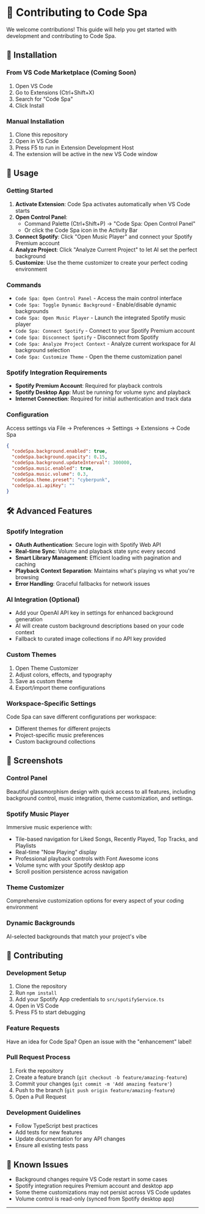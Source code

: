 # 🤝 Contributing to Code Spa

We welcome contributions! This guide will help you get started with development and contributing to Code Spa.

## 🚀 Installation

### From VS Code Marketplace (Coming Soon)
1. Open VS Code
2. Go to Extensions (Ctrl+Shift+X)
3. Search for "Code Spa"
4. Click Install

### Manual Installation
1. Clone this repository
2. Open in VS Code
3. Press F5 to run in Extension Development Host
4. The extension will be active in the new VS Code window

## 🎯 Usage

### Getting Started
1. **Activate Extension**: Code Spa activates automatically when VS Code starts
2. **Open Control Panel**: 
   - Command Palette (Ctrl+Shift+P) → "Code Spa: Open Control Panel"
   - Or click the Code Spa icon in the Activity Bar
3. **Connect Spotify**: Click "Open Music Player" and connect your Spotify Premium account
4. **Analyze Project**: Click "Analyze Current Project" to let AI set the perfect background
5. **Customize**: Use the theme customizer to create your perfect coding environment

### Commands
- `Code Spa: Open Control Panel` - Access the main control interface
- `Code Spa: Toggle Dynamic Background` - Enable/disable dynamic backgrounds
- `Code Spa: Open Music Player` - Launch the integrated Spotify music player
- `Code Spa: Connect Spotify` - Connect to your Spotify Premium account
- `Code Spa: Disconnect Spotify` - Disconnect from Spotify
- `Code Spa: Analyze Project Context` - Analyze current workspace for AI background selection
- `Code Spa: Customize Theme` - Open the theme customization panel

### Spotify Integration Requirements
- **Spotify Premium Account**: Required for playback controls
- **Spotify Desktop App**: Must be running for volume sync and playback
- **Internet Connection**: Required for initial authentication and track data

### Configuration
Access settings via File → Preferences → Settings → Extensions → Code Spa

```json
{
  "codeSpa.background.enabled": true,
  "codeSpa.background.opacity": 0.15,
  "codeSpa.background.updateInterval": 300000,
  "codeSpa.music.enabled": true,
  "codeSpa.music.volume": 0.3,
  "codeSpa.theme.preset": "cyberpunk",
  "codeSpa.ai.apiKey": ""
}
```

## 🛠️ Advanced Features

### Spotify Integration
- **OAuth Authentication**: Secure login with Spotify Web API
- **Real-time Sync**: Volume and playback state sync every second
- **Smart Library Management**: Efficient loading with pagination and caching
- **Playback Context Separation**: Maintains what's playing vs what you're browsing
- **Error Handling**: Graceful fallbacks for network issues

### AI Integration (Optional)
- Add your OpenAI API key in settings for enhanced background generation
- AI will create custom background descriptions based on your code context
- Fallback to curated image collections if no API key provided

### Custom Themes
1. Open Theme Customizer
2. Adjust colors, effects, and typography
3. Save as custom theme
4. Export/import theme configurations

### Workspace-Specific Settings
Code Spa can save different configurations per workspace:
- Different themes for different projects
- Project-specific music preferences
- Custom background collections

## 🎨 Screenshots

### Control Panel
Beautiful glassmorphism design with quick access to all features, including background control, music integration, theme customization, and settings.

### Spotify Music Player
Immersive music experience with:
- Tile-based navigation for Liked Songs, Recently Played, Top Tracks, and Playlists
- Real-time "Now Playing" display
- Professional playback controls with Font Awesome icons
- Volume sync with your Spotify desktop app
- Scroll position persistence across navigation

### Theme Customizer
Comprehensive customization options for every aspect of your coding environment

### Dynamic Backgrounds
AI-selected backgrounds that match your project's vibe

## 🤝 Contributing

### Development Setup
1. Clone the repository
2. Run `npm install`
3. Add your Spotify App credentials to `src/spotifyService.ts`
4. Open in VS Code
5. Press F5 to start debugging

### Feature Requests
Have an idea for Code Spa? Open an issue with the "enhancement" label!

### Pull Request Process
1. Fork the repository
2. Create a feature branch (`git checkout -b feature/amazing-feature`)
3. Commit your changes (`git commit -m 'Add amazing feature'`)
4. Push to the branch (`git push origin feature/amazing-feature`)
5. Open a Pull Request

### Development Guidelines
- Follow TypeScript best practices
- Add tests for new features
- Update documentation for any API changes
- Ensure all existing tests pass

## 🐛 Known Issues

- Background changes require VS Code restart in some cases
- Spotify integration requires Premium account and desktop app
- Some theme customizations may not persist across VS Code updates
- Volume control is read-only (synced from Spotify desktop app)

---
